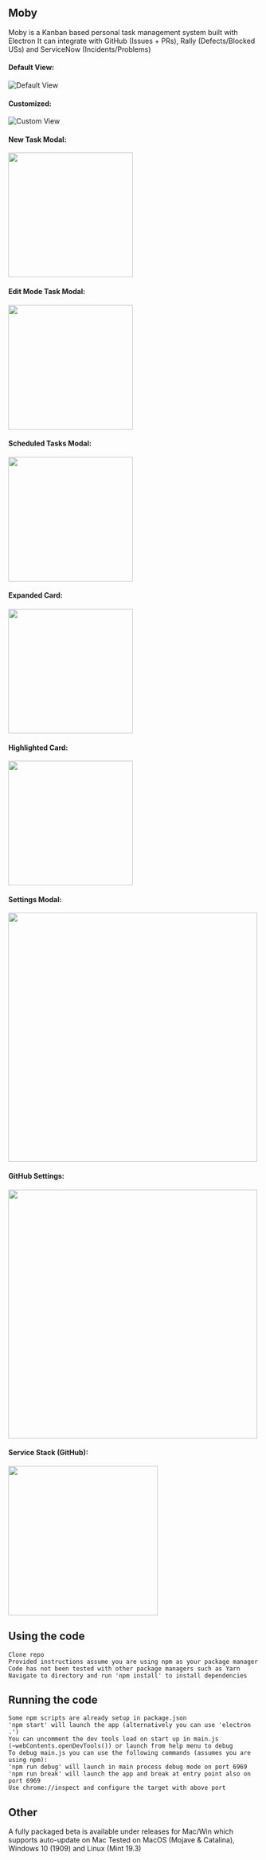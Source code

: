 ## Moby
Moby is a Kanban based personal task management system built with Electron
It can integrate with GitHub (Issues + PRs), Rally (Defects/Blocked USs) and ServiceNow (Incidents/Problems)

#### Default View:
![Default View](/screenshots/full_default.png)

#### Customized:
![Custom View](/screenshots/full_custom.png)

#### New Task Modal:
<img src="/screenshots/new_task.png" width="250"/>

#### Edit Mode Task Modal:
<img src="/screenshots/edit_task.png" width="250"/>

#### Scheduled Tasks Modal:
<img src="/screenshots/scheduled_task.png" width="250"/>

#### Expanded Card:
<img src="/screenshots/expanded_card.png" width="250"/>

#### Highlighted Card:
<img src="/screenshots/highlight_card.png" width="250"/>

#### Settings Modal:
<img src="/screenshots/settings_general.png" width="500"/>

#### GitHub Settings:
<img src="/screenshots/settings_gh.png" width="500"/>

#### Service Stack (GitHub):
<img src="/screenshots/serv_stack.png" width="300"/>

## Using the code
    Clone repo
    Provided instructions assume you are using npm as your package manager
    Code has not been tested with other package managers such as Yarn
    Navigate to directory and run 'npm install' to install dependencies

## Running the code
    Some npm scripts are already setup in package.json
    'npm start' will launch the app (alternatively you can use 'electron .')
    You can uncomment the dev tools load on start up in main.js (~webContents.openDevTools()) or launch from help menu to debug
    To debug main.js you can use the following commands (assumes you are using npm):
    'npm run debug' will launch in main process debug mode on port 6969
    'npm run break' will launch the app and break at entry point also on port 6969
    Use chrome://inspect and configure the target with above port

## Other
  A fully packaged beta is available under releases for Mac/Win which supports auto-update on Mac
  Tested on MacOS (Mojave & Catalina), Windows 10 (1909) and Linux (Mint 19.3)
